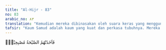 ```yaml
---
title: "Al-Hijr - 83"
no: 83
arabic_no: ٨٣
translation: "Kemudian mereka dibinasakan oleh suara keras yang mengguntur pada pagi hari,"
tafsir: "Kaum Samud adalah kaum yang kuat dan perkasa tubuhnya. Mereka memahat gunung-gunung batu untuk dijadikan rumah-rumah mereka, sehingga kota mereka dinamakan \"kota al-hijr\" yang berarti kota pegunungan batu. Karena kemungkaran, Allah menimpakan kepada mereka azab berupa suara keras yang mengguntur dan menghancurkan mereka semuanya. Azab keras itu datang di waktu pagi pada hari keempat dari hari yang ditetapkan Saleh bagi mereka untuk berpikir. Tetapi mereka tidak mengindahkannya, sehingga mereka terkubur di dalam rumah-rumah mereka yang berupa gua-gua yang dipahat pada gunung-gunung batu itu. Keadaan mereka ini diterangkan Allah dalam firman-Nya yang lain:\n\nKemudian suara yang mengguntur menimpa orang-orang zalim itu, sehingga mereka mati bergelimpangan di rumahnya. Seolah-olah mereka belum pernah tinggal di tempat itu. Ingatlah, kaum Samud mengingkari Tuhan mereka. Ingatlah, binasalah kaum Samud. (Hud/11: 67-68)\n\nKaum Samud tidak dapat menghindarkan diri dari azab Allah sedikit pun. Tidak ada faedah keperkasaan tubuh mereka, kemampuan mereka memahat gunung untuk dijadikan rumah yang seakan-akan merupakan benteng yang kokoh, serta harta dan jumlah mereka yang banyak. Semua hancur lebur bersama mereka, seakan-akan negeri itu tidak pernah dihuni manusia.\n\nTentang kedahsyatan azab yang dialami kaum Samud, tergambar dalam hadis Nabi saw:\n\nDari Ibnu Umar r.a. bahwasanya Nabi saw telah lewat di kota Hijr dalam perjalanan beliau menuju perang Tabuk, lalu beliau menundukkan kepalanya dan mempercepat perjalanannya seraya berkata kepada para sahabatnya, \"Janganlah kamu memasuki rumah-rumah kaum yang diazab (kaum Samud), kecuali kamu akan menangis. Jika kamu tidak menangis, maka hendaklah seakan-akan menangis karena kamu takut akan ditimpa azab nanti sebagaimana mereka telah ditimpa azab dahulu.\" (Riwayat al-Bukhari)"
---
```


فَاَخَذَتْهُمُ الصَّيْحَةُ مُصْبِحِيْنَۙ
